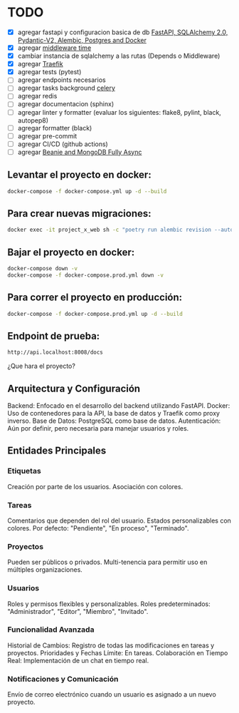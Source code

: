 # TODO
- [x] agregar fastapi y configuracion basica de db [FastAPI, SQLAlchemy 2.0, Pydantic-V2, Alembic, Postgres and Docker](https://python.plainenglish.io/fastapi-sqlalchemy-2-0-pydantic-v2-alembic-postgres-and-docker-2c429acfc333)
- [x] agregar [middleware time](https://medium.com/@life-is-short-so-enjoy-it/fastapi-experiment-middleware-feature-c0a0c7314d74)
- [x] cambiar instancia de sqlalchemy a las rutas (Depends o Middleware)
- [x] agregar [Traefik](https://testdriven.io/blog/fastapi-docker-traefik)
- [x] agregar tests (pytest)
- [ ] agregar endpoints necesarios
- [ ] agregar tasks background [celery](https://levelup.gitconnected.com/fastapi-background-tasks-vs-celery-which-is-right-for-your-application-dff0a7216e55)
- [ ] agregar redis
- [ ] agregar documentacion (sphinx)
- [ ] agregar linter y formatter (evaluar los siguientes: flake8, pylint, black, autopep8)
- [ ] agregar formatter (black)
- [ ] agregar pre-commit
- [ ] agregar CI/CD (github actions)
- [ ] agregar [Beanie and MongoDB Fully Async](https://ahmed-nafies.medium.com/tutorial-fastapi-beanie-and-mongodb-fully-async-864602ca16ad)

## Levantar el proyecto en docker:
```bash
docker-compose -f docker-compose.yml up -d --build
```

## Para crear nuevas migraciones:
```bash
docker exec -it project_x_web sh -c "poetry run alembic revision --autogenerate -m 'adds user table'"
```

## Bajar el proyecto en docker:
```bash
docker-compose down -v
docker-compose -f docker-compose.prod.yml down -v
```

## Para correr el proyecto en producción:
```bash
docker-compose -f docker-compose.prod.yml up -d --build
```

## Endpoint de prueba:
```bash
http://api.localhost:8008/docs
```
¿Que hara el proyecto?

## Arquitectura y Configuración
Backend: Enfocado en el desarrollo del backend utilizando FastAPI.
Docker: Uso de contenedores para la API, la base de datos y Traefik como proxy inverso.
Base de Datos: PostgreSQL como base de datos.
Autenticación: Aún por definir, pero necesaria para manejar usuarios y roles.

## Entidades Principales
### Etiquetas

Creación por parte de los usuarios.
Asociación con colores.

### Tareas
Comentarios que dependen del rol del usuario.
Estados personalizables con colores.
Por defecto: "Pendiente", "En proceso", "Terminado".

### Proyectos
Pueden ser públicos o privados.
Multi-tenencia para permitir uso en múltiples organizaciones.

### Usuarios
Roles y permisos flexibles y personalizables.
Roles predeterminados: "Administrador", "Editor", "Miembro", "Invitado".


### Funcionalidad Avanzada
Historial de Cambios: Registro de todas las modificaciones en tareas y proyectos.
Prioridades y Fechas Límite: En tareas.
Colaboración en Tiempo Real: Implementación de un chat en tiempo real.


### Notificaciones y Comunicación
Envío de correo electrónico cuando un usuario es asignado a un nuevo proyecto.
